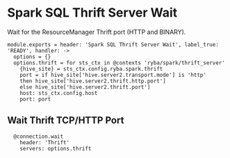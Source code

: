 
# Spark SQL Thrift Server Wait

Wait for the ResourceManager Thrift port (HTTP and BINARY).

    module.exports = header: 'Spark SQL Thrift Server Wait', label_true: 'READY', handler: ->
      options = {}
      options.thrift = for sts_ctx in @contexts 'ryba/spark/thrift_server'
        {hive_site} = sts_ctx.config.ryba.spark.thrift
        port = if hive_site['hive.server2.transport.mode'] is 'http'
        then hive_site['hive.server2.thrift.http.port']
        else hive_site['hive.server2.thrift.port']
        host: sts_ctx.config.host
        port: port

## Wait Thrift TCP/HTTP Port

      @connection.wait
        header: 'Thrift'
        servers: options.thrift
